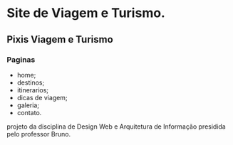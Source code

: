 # Site de Viagem e Turismo.
## Pixis Viagem e Turismo
### Paginas
- home;
- destinos;
- itinerarios;
- dicas de viagem;
- galeria;
- contato.

projeto da disciplina de Design Web e Arquitetura de Informação presidida pelo professor Bruno.




